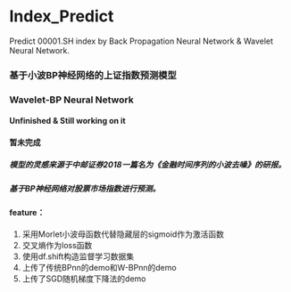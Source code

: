 # Index_Predict
Predict 00001.SH index by Back Propagation Neural Network &amp; Wavelet Neural Network.
### 基于小波BP神经网络的上证指数预测模型
### Wavelet-BP Neural Network

#### Unfinished & Still working on it
#### 暂未完成

##### 模型的灵感来源于中邮证券2018一篇名为《金融时间序列的小波去噪》的研报。
##### 基于BP神经网络对股票市场指数进行预测。

#### feature：
1. 采用Morlet小波母函数代替隐藏层的sigmoid作为激活函数
2. 交叉熵作为loss函数
3. 使用df.shift构造监督学习数据集
4. 上传了传统BPnn的demo和W-BPnn的demo
5. 上传了SGD随机梯度下降法的demo
